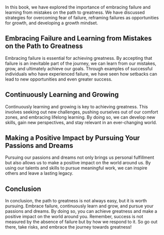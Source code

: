 
In this book, we have explored the importance of embracing failure and learning from mistakes on the path to greatness. We have discussed strategies for overcoming fear of failure, reframing failures as opportunities for growth, and developing a growth mindset.

Embracing Failure and Learning from Mistakes on the Path to Greatness
---------------------------------------------------------------------

Embracing failure is essential for achieving greatness. By accepting that failure is an inevitable part of the journey, we can learn from our mistakes, grow, and ultimately achieve our goals. Through examples of successful individuals who have experienced failure, we have seen how setbacks can lead to new opportunities and even greater success.

Continuously Learning and Growing
---------------------------------

Continuously learning and growing is key to achieving greatness. This involves seeking out new challenges, pushing ourselves out of our comfort zones, and embracing lifelong learning. By doing so, we can develop new skills, gain new perspectives, and stay relevant in an ever-changing world.

Making a Positive Impact by Pursuing Your Passions and Dreams
-------------------------------------------------------------

Pursuing our passions and dreams not only brings us personal fulfillment but also allows us to make a positive impact on the world around us. By using our talents and skills to pursue meaningful work, we can inspire others and leave a lasting legacy.

Conclusion
----------

In conclusion, the path to greatness is not always easy, but it is worth pursuing. Embrace failure, continuously learn and grow, and pursue your passions and dreams. By doing so, you can achieve greatness and make a positive impact on the world around you. Remember, success is not measured by the absence of failure but by how we respond to it. So go out there, take risks, and embrace the journey towards greatness!
